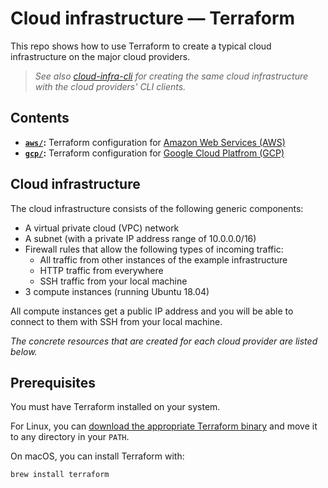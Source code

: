 # Cloud infrastructure — Terraform

This repo shows how to use Terraform to create a typical cloud infrastructure on the major cloud providers.

> _See also [cloud-infra-cli](https://github.com/weibeld/cloud-infra-terraform) for creating the same cloud infrastructure with the cloud providers' CLI clients._

## Contents

- **[`aws/`](aws):** Terraform configuration for [Amazon Web Services (AWS)](https://aws.amazon.com/)
- **[`gcp/`](gcp):** Terraform configuration for [Google Cloud Platfrom (GCP)](https://cloud.google.com/)

## Cloud infrastructure

The cloud infrastructure consists of the following generic components:

- A virtual private cloud (VPC) network
- A subnet (with a private IP address range of 10.0.0.0/16)
- Firewall rules that allow the following types of incoming traffic:
    - All traffic from other instances of the example infrastructure
    - HTTP traffic from everywhere
    - SSH traffic from your local machine
- 3 compute instances (running Ubuntu 18.04)

All compute instances get a public IP address and you will be able to connect to them with SSH from your local machine.

_The concrete resources that are created for each cloud provider are listed below._

## Prerequisites

You must have Terraform installed on your system.

For Linux, you can [download the appropriate Terraform binary](https://www.terraform.io/downloads.html) and move it to any directory in your `PATH`.

On macOS, you can install Terraform with:

```bash
brew install terraform
```
